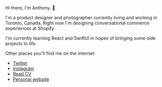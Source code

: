 Hi there, I'm Anthony. 👋

I'm a product designer and photographer currently living and working in Toronto, Canada. Right now I'm designing conversational commerce experiences at Shopify.

I'm currently learning React and SwiftUI in hopes of bringing some side projects to life.

Other places you'll find me on the internet:

- [Twitter](https://www.twitter.com/anthonymenecola)
- [Instagram](https://www.instagram.com/anthonymenecola)
- [Read CV](https://read.cv/anthonymenecola)
- [Personal website](https://www.anthonymenecola.com)


<!--
**anthonymenecola/anthonymenecola** is a ✨ _special_ ✨ repository because its `README.md` (this file) appears on your GitHub profile.

Here are some ideas to get you started:

- 🔭 I’m currently working on ...
- 🌱 I’m currently learning ...
- 👯 I’m looking to collaborate on ...
- 🤔 I’m looking for help with ...
- 💬 Ask me about ...
- 📫 How to reach me: ...
- 😄 Pronouns: ...
- ⚡ Fun fact: ...
-->
